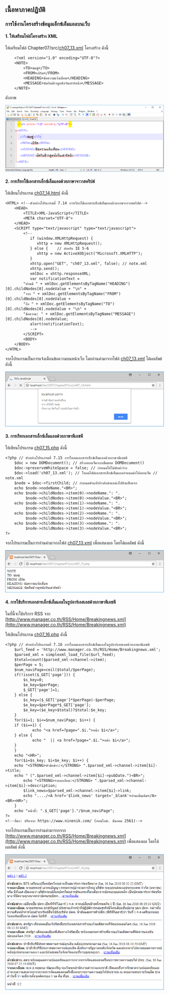 ## เนื้อหาภาคปฏิบัติ
### การใช้งานโครงสร้างข้อมูลเอ็กซ์เอ็มแอลบนเว็บ

#### 1. ให้เตรียมไฟล์โครงสร้าง XML 

ให้เตรียมไฟล์ Chapter07/src/[ch07_13.xml](ch07_13.xml) โครงสร้าง ดังนี้

```
    <?xml version="1.0" encoding="UTF-8"?>
    <NOTE>
        <TO>ชมพู่</TO>
        <FROM>เบิร์ด</FROM>
        <HEADING>ข้อความแจ้งเตือน</HEADING>
        <MESSAGE>นัดกินข้าวดูหนังวันเสาร์หน้า</MESSAGE>
    </NOTE>
```

ดังภาพ

<img src=output/ch07_13.png>

#### 2. การเรียกใช้เอกสารเอ็กซ์เอ็มแอลด้วยภาษาจาวาสคริปต์

ให้เขียนโปรแกรม [ch07_14.html](src/ch07_14.html) ดังนี้

```
<HTML> <!--ตัวอย่างโปรแกรมที่ 7.14 การเรียกใช้เอกสารเอ็กซ์เอ็มแอลด้วยภาษาจาวาสคริปต์-->
    <HEAD>
        <TITLE>XML-JavaScript</TITLE>
        <META charset="UTF-8">
    </HEAD>
    <SCRIPT type="text/javascript" type="text/javascript">
        <!--
           if (window.XMLHttpRequest) {
              xhttp = new XMLHttpRequest();
           } else {    // สำหรับ IE 5-6
              xhttp = new ActiveXObject("Microsoft.XMLHTTP");
           }
           xhttp.open("GET", "ch07_13.xml", false); // note.xml
           xhttp.send();
           xmlDoc = xhttp.responseXML; 
           var notificationText = 
        "ท่านมี " + xmlDoc.getElementsByTagName("HEADING")[0].childNodes[0].nodeValue + "\n" + 
        "จาก " + xmlDoc.getElementsByTagName("FROM")[0].childNodes[0].nodeValue +
        "ถึง " + xmlDoc.getElementsByTagName("TO")[0].childNodes[0].nodeValue + "\n" +
        "ข้อความ: " + xmlDoc.getElementsByTagName("MESSAGE")[0].childNodes[0].nodeValue;
           alert(notificationText);
           -->
        </SCRIPT>
        <BODY>
    </BODY>
</HTML>
```

จากโปรแกรมเป็นการแจ้งเตือนข้อความบนหน้าเว็บ โดยอ่านค่ามาจากไฟล์ [ch07_13.xml](ch07_13.xml) ได้ผลลัพธ์ ดังนี้

<img src=output/ch07_14.png>

#### 3. การเรียกเอกสารเอ็กซ์เอ็มแอลด้วยภาษาพีเอชพี

ให้เขียนโปรแกรม [ch07_15.php](src/ch07_15.php) ดังนี้

```
<?php // ตัวอย่างโปรแกรมที่ 7.15 การโหลดเอกสารเอ็กซ์เอ็มแอลด้วยภาษาพีเอชพี
    $doc = new DOMDocument(); // สร้างออบเจ็คจากเม็ดธอด DOMDocument()
    $doc->preserveWhiteSpace = false; // กำหนดให้ไม่นับค่าว่าง
    $doc->load('ch07_13.xml'); // โหลดไฟล์เอกสารเอ็กซ์เอ็มแอลกำหนดค่าให้ออบเจ็ค // note.xml
    $node = $doc->firstChild; // กำหนดตัวแปรอ้างอิงตำแหน่งไปยังแท็กแรก
    echo $node->nodeName."<BR>";
    echo $node->childNodes->item(0)->nodeName.": ".
         $node->childNodes->item(0)->nodeValue."<BR>"; 
    echo $node->childNodes->item(1)->nodeName.": ".
         $node->childNodes->item(1)->nodeValue."<BR>"; 
    echo $node->childNodes->item(2)->nodeName.": ".
         $node->childNodes->item(2)->nodeValue."<BR>"; 
    echo $node->childNodes->item(3)->nodeName.": ".
         $node->childNodes->item(3)->nodeValue."<BR>"; 
?>
```

จากโปรแกรมเป็นการอ่านค่ามาจากไฟล์ [ch07_13.xml](ch07_13.xml) เพื่อแสดงผล โดยได้ผลลัพธ์ ดังนี้

<img src=output/ch07_15.png>

#### 4. การใช้บริการเอกสารเอ็กซ์เอ็มแอลในรูปอาร์เอสเอสด้วยภาษาพีเอชพี

ในที่นี้จะใช้บริการ RSS จาก [http://www.manager.co.th/RSS/Home/Breakingnews.xml](http://www.manager.co.th/RSS/Home/Breakingnews.xml)

ให้เขียนโปรแกรม [ch07_16.php](src/ch07_16.php) ดังนี้

```
<?php // ตัวอย่างโปรแกรมที่ 7.16 การโหลดเอกสารเอ็กซ์เอ็มแอลในรูปอาร์เอสเอสด้วยภาษาพีเอชพี
    $url_feed = 'http://www.manager.co.th/RSS/Home/Breakingnews.xml';
    $parsed_xml = simplexml_load_file($url_feed);
    $total=count($parsed_xml->channel->item);
    $perPage = 5;
    $num_naviPage=ceil($total/$perPage);
    if(!isset($_GET['page'])) {
        $s_key=0;
        $e_key=$perPage;    
        $_GET['page']=1;
    } else {
        $s_key=($_GET['page']*$perPage)-$perPage;
        $e_key=$perPage*$_GET['page'];
        $e_key=($e_key>$total)?$total:$e_key;
    }
    for($i=1; $i<=$num_naviPage; $i++) {
    if ($i==1) {
            echo "<a href=?page=".$i.">หน้า $i</a>"; 
    } else {
            echo "  || <a href=?page=".$i.">หน้า $i</a>";
    }
    }
    echo "<HR>";
    for($i=$s_key; $i<$e_key; $i++) {
    echo "<STRONG>หัวข้อข่าว:</STRONG> ".$parsed_xml->channel->item[$i]->title;
    echo " (".$parsed_xml->channel->item[$i]->pubDate.")<BR>";
        echo "<STRONG>รายละเอียด:</STRONG> ".$parsed_xml->channel->item[$i]->description;
        $link_news=$parsed_xml->channel->item[$i]->link;
        echo "..../<A href='$link_news' target='_blank'>อ่านเพิ่มเติม</A><BR><HR>";
    }
    echo "หน้าที่: ".$_GET['page']."/$num_naviPage";
?>
<!--ที่มา: ปรับจาก https://www.ninenik.com/ (ออนไลน์. มีนาคม 2561)-->
```

จากโปรแกรมเป็นการอ่านค่ามาจากจาก [http://www.manager.co.th/RSS/Home/Breakingnews.xml](http://www.manager.co.th/RSS/Home/Breakingnews.xml) เพื่อแสดงผล โดยได้ผลลัพธ์ ดังนี้

<img src=output/ch07_16.png>